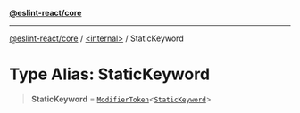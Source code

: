[**@eslint-react/core**](../../README.md)

***

[@eslint-react/core](../../README.md) / [\<internal\>](../README.md) / StaticKeyword

# Type Alias: StaticKeyword

> **StaticKeyword** = [`ModifierToken`](../interfaces/ModifierToken.md)\<[`StaticKeyword`](../enumerations/SyntaxKind.md#statickeyword)\>

